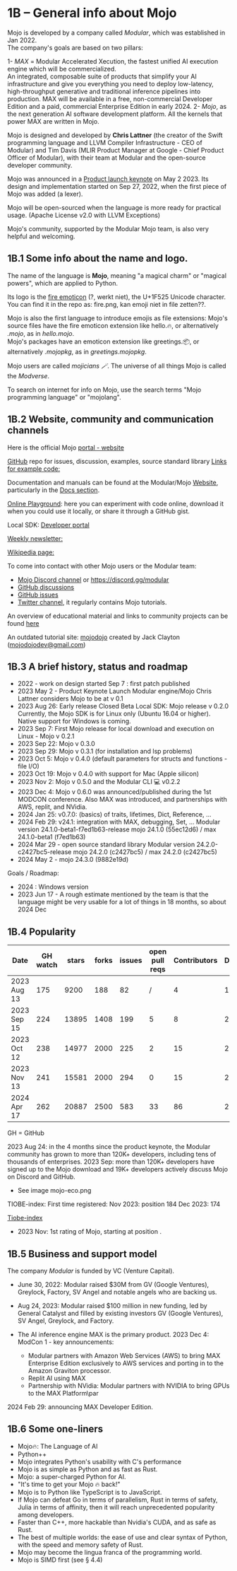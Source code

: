# 1B – General info about Mojo
Mojo is developed by a company called *Modular*, which was established in Jan 2022.    
The company's goals are based on two pillars:  

1- *MAX* =  Modular Accelerated Xecution, the fastest unified AI execution engine which will be commercialized.   
 An integrated, composable suite of products that simplify your AI infrastructure and give you everything you need to deploy low-latency, high-throughput generative and traditional inference pipelines into production. MAX will be available in a free, non-commercial Developer Edition and a paid, commercial Enterprise Edition in early 2024.
2- *Mojo*, as the next generation AI software development platform. All the kernels that power MAX are written in Mojo.

Mojo is designed and developed by **Chris Lattner** (the creator of the Swift programming language and LLVM Compiler Infrastructure - CEO of Modular) and Tim Davis (MLIR Product Manager at Google - Chief Product Officer of Modular), with their team at Modular and the open-source developer community.

Mojo was announced in a [Product launch keynote](https://www.youtube.com/watch?v=-3Kf2ZZU-dg&t=0s) on May 2 2023.
Its design and implementation started on Sep 27, 2022, when the first piece of Mojo was added (a lexer).

Mojo will be open-sourced when the language is more ready for practical usage. (Apache License v2.0 with LLVM Exceptions) 

Mojo's community, supported by the Modular Mojo team, is also very helpful and welcoming.


## 1B.1 Some info about the name and logo.
The name of the language is **Mojo**, meaning "a magical charm" or "magical powers", which are applied to Python. 

Its logo is the [fire emoticon](https://emojipedia.org/fire) (?, werkt niet), the U+1F525 Unicode character. You can find it in the repo as: fire.png, kan emoji niet in file zetten??.

Mojo is also the first language to introduce emojis as file extensions:
Mojo's source files have the fire emoticon extension like hello.🔥, or alternatively *.mojo*, as in *hello.mojo*.  
Mojo's packages have an emoticon extension like greetings.📦, or alternatively *.mojopkg*, as in *greetings.mojopkg*.  

Mojo users are called *mojicians 🪄*.
The universe of all things Mojo is called the *Modverse*.

To search on internet for info on Mojo, use the search terms  "Mojo programming language" or "mojolang". 

## 1B.2 Website, community and communication channels
Here is the official Mojo [portal - website](https://www.modular.com/max/mojo)

[GitHub](https://github.com/modularml/mojo) repo for issues, discussion, examples, source standard library
[Links for example code:](https://github.com/modularml/devrel-extras/tree/main/blogs/)

Documentation and manuals can be found at the Modular/Mojo [Website](https://www.modular.com/mojo), particularly in the [Docs section](https://docs.modular.com/mojo/).

[Online Playground](https://docs.modular.com/mojo/playground): here you can experiment with code online, download it when you could use it locally, or share it through a GitHub gist.

Local SDK: [Developer portal](https://developer.modular.com)

[Weekly newsletter:](https://www.modular.com/newsletters/)

[Wikipedia page:](https://en.wikipedia.org/wiki/Mojo_(programming_language))

To come into contact with other Mojo users or the Modular team: 
* [Mojo Discord channel](https://discord.com/invite/modular) or https://discord.gg/modular
* [GitHub discussions](https://github.com/modularml/mojo/discussions)
* [GitHub issues](https://github.com/modularml/mojo/issues)
* [Twitter channel](https://twitter.com/modular_ai), it regularly contains Mojo tutorials.

An overview of educational material and links to community projects can be found [here](https://github.com/mojicians/awesome-mojo)

An outdated tutorial site:   [mojodojo](https://mojodojo.dev/) created by Jack Clayton (mojodojodev@gmail.com)


## 1B.3 A brief history, status and roadmap 
* 2022 - work on design started
    Sep 7 : first patch published
* 2023 May 2 - Product Keynote Launch Modular engine/Mojo
    Chris Lattner considers Mojo to be at v 0.1
* 2023 Aug 26: Early release Closed Beta Local SDK: Mojo release v 0.2.0
Currently, the Mojo SDK is for Linux only (Ubuntu 16.04 or higher). Native support for Windows is coming.
* 2023 Sep 7: First Mojo release for local download and execution on Linux - Mojo v 0.2.1 
* 2023 Sep 22: Mojo v 0.3.0
* 2023 Sep 29: Mojo v 0.3.1 (for installation and lsp problems)
* 2023 Oct 5:  Mojo v 0.4.0 (default parameters for structs and functions - file I/O)
* 2023 Oct 19: Mojo v 0.4.0 with support for Mac (Apple silicon)
* 2023 Nov 2:  Mojo v 0.5.0 and the Modular CLI 💻  v0.2.2
* 2023 Dec 4:  Mojo v 0.6.0 was announced/published during the 1st MODCON conference. Also MAX was introduced, and partnerships with AWS, replit, and NVidia.
* 2024 Jan 25: v0.7.0: (basics) of traits, lifetimes, Dict, Reference, ...
* 2024 Feb 29: v24.1: integration with MAX, debugging, Set, ...
    Modular version 24.1.0-beta1-f7ed1b63-release
    mojo 24.1.0 (55ec12d6) / max 24.1.0-beta1 (f7ed1b63)
* 2024 Mar 29 - open source standard library
    Modular version 24.2.0-c2427bc5-release
    mojo 24.2.0 (c2427bc5) / max 24.2.0 (c2427bc5)
* 2024 May 2 - mojo 24.3.0 (9882e19d)

Goals / Roadmap:
* 2024 : Windows version
* 2023 Jun 17 - A rough estimate mentioned by the team is that the language might be very usable for a lot of things in 18 months, so about 2024 Dec


## 1B.4 Popularity

|  Date        | GH watch | stars | forks | issues | open pull reqs | Contributors | Discord | Twitter | 
|--------------|----------|-------|-------|--------|----------------|--------------|-------  |----------
| 2023 Aug 13  | 175      | 9200  |  188  |  82    |  /             |   4          |  18465  |   10400 | 
| 2023 Sep 15  | 224      | 13895 |  1408 |  199   |  5             |   8          |  20900  |   13100 | 
| 2023 Oct 12  | 238      | 14977 |  2000 |  225   |  2             |   15         |  22100  |   14100 | 
| 2023 Nov 13  | 241      | 15581 |  2000 |  294   |  0             |   15         |  21700  |   15000 | 
| 2024 Apr 17  | 262      | 20887 |  2500 |  583   |  33            |   86         |  21500  |   15000?? | 

GH = GitHub

2023 Aug 24: in the 4 months since the product keynote, the Modular community has grown to more than 120K+ developers, including tens of thousands of enterprises.
2023 Sep: more than 120K+ developers have signed up to the Mojo download and 19K+ developers actively discuss Mojo on Discord and GitHub.
* See image mojo-eco.png

TIOBE-index:
First time registered: Nov 2023: position 184 
                       Dec 2023: 174

[Tiobe-index](https://www.tiobe.com/tiobe-index/)
* 2023 Nov: 1st rating of Mojo, starting at position  .

## 1B.5 Business and support model
The company *Modular* is funded by VC (Venture Capital).  
* June 30, 2022: Modular raised $30M from GV (Google Ventures), Greylock, Factory, SV Angel and notable angels who are backing us.    
* Aug 24, 2023: Modular raised $100 million in new funding, led by General Catalyst and filled by existing investors GV (Google Ventures), SV Angel, Greylock, and Factory.   

* The AI inference engine MAX is the primary product.
2023 Dec 4: ModCon 1 - key announcements:
    * Modular partners with Amazon Web Services (AWS) to bring MAX Enterprise Edition exclusively to AWS services and porting in to the Amazon Graviton processor.
    * Replit AI using MAX
    * Partnership with NVidia: Modular partners with NVIDIA to bring GPUs to the MAX Platform\par

2024 Feb 29: announcing MAX Developer Edition.


## 1B.6 Some one-liners
* Mojo🔥: The Language of AI
* Python++
* Mojo integrates Python's usability with C's performance
* Mojo is as simple as Python and as fast as Rust.
* Mojo: a super-charged Python for AI.
* "It's time to get your Mojo 🔥 back!"
* Mojo is to Python like TypeScript is to JavaScript.
* If Mojo can defeat Go in terms of parallelism, Rust in terms of safety, Julia in terms of affinity, then it will reach unprecedented popularity among developers.
* Faster than C++, more hackable than Nvidia's CUDA, and as safe as Rust.
* The best of multiple worlds: the ease of use and clear syntax of Python, with the speed and memory safety of Rust.
* Mojo may become the lingua franca of the programming world.
* Mojo is SIMD first (see § 4.4)
